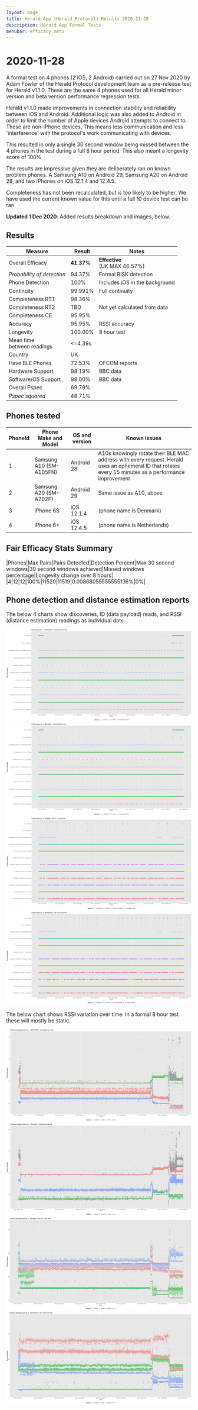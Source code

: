 ```yaml
---
layout: page
title: Herald App (Herald Protocol) Results 2020-11-28
description: Herald App Formal Tests
menubar: efficacy_menu
---
```


# 2020-11-28

A formal test on 4 phones (2 iOS, 2 Android) carried out on 27 Nov 2020
by Adam Fowler of the Herald Protocol development team as a pre-release
test for Herald v1.1.0. These are the same 4 phones used for all Herald 
minor version and beta version performance regression tests.

Herald v1.1.0 made improvements in connection stability and reliability between
iOS and Android. Additional logic was also added to Android in order
to limit the number of Apple devices Android attempts to connect to.
These are non-iPhone devices. This means less communication and less 
'interference' with the protocol's work communicating with devices.

This resulted in only a single 30 second window being missed between
the 4 phones in the test during a full 8 hour period. This also meant
a longevity score of 100%.

The results are impressive given they are deliberately ran on known
problem phones. A Samsung A10 on Android 29, Samsung A20 on Android 28,
and two iPhones on iOS 12.1.4 and 12.4.5.

Completeness has not been recalculated, but is too likely to be higher.
We have used the current known value for this until a full 10 device
test can be ran.

**Updated 1 Dec 2020**: Added results breakdown and images, below.

## Results

|Measure|Result|Notes|
|---|---|---|
|Overall Efficacy|<b>41.37%</b>|<b>Effective</b><br>(UK MAX 46.57%)|
|<i>Probability of detection</i>|94.37%|Formal RISK detection|
|Phone Detection|100%|Includes iOS in the background|
|Continuity|99.991%|Full continuity|
|Completeness RT1|98.36%||
|Completeness RT2|TBD|Not yet calculated from data|
|Completeness CE|95.95%||
|Accuracy|95.95%|RSSI accuracy|
|Longevity|100.00%|8 hour test|
|Mean time<br>between readings|&lt;=4.39s||
|Country|UK||
|Have BLE Phones|72.53%|OFCOM reports|
|Hardware Support|98.19%|BBC data|
|Software/OS Support|98.00%|BBC data|
|Overall Pspec|69.79%||
|<i>Pspec squared</i>|48.71%||

## Phones tested

|PhoneId|Phone Make and Model|OS and version|Known issues|
|---|---|---|---|
|1|Samsung A10 (SM-A105FN)|Android 28|A10s knowingly rotate their BLE MAC address with every request. Herald uses an ephemeral ID that rotates every 15 minutes as a performance improvement|
|2|Samsung A20 (SM-A202F)|Android 29|Same issue as A10, above|
|3|iPhone 6S|iOS 12.1.4|(phone name is Denmark)|
|4|iPhone 6+|iOS 12.4.5|(phone name is Netherlands)|

## Fair Efficacy Stats Summary

|Phones|Max Pairs|Pairs Detected|Detection Percent|Max 30 second windows|30 second windows achieved|Missed windows percentage|Longevity change over 8 hours|
|4|12|12|100%|11520|11519|0.00868055555555136%|0%|

## Phone detection and distance estimation reports

The below 4 charts show discoveries, ID (data payload) reads, and RSSI (distance estimation) readings as individual dots.

![A10 results](./herald-2020-11-28/A10-report.png)
![A20 results](./herald-2020-11-28/A20-report.png)
![iPhone 6S results](./herald-2020-11-28/Denmark-report.png)
![iPhone 6+ results](./herald-2020-11-28/Netherlands-report.png)

The below chart shows RSSI variation over time. In a formal 8 hour test these will mostly be static.

![A10 RSSI](./herald-2020-11-28/A10-accuracy.png)
![A20 RSSI](./herald-2020-11-28/A20-accuracy.png)
![iPhone 6S RSSI](./herald-2020-11-28/Denmark-accuracy.png)
![iPhone 6+ RSSI](./herald-2020-11-28/Netherlands-accuracy.png)

